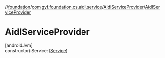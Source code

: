 //[foundation](../../../index.md)/[com.gyf.foundation.cs.aidl.service](../index.md)/[AidlServiceProvider](index.md)/[AidlServiceProvider](-aidl-service-provider.md)

# AidlServiceProvider

[androidJvm]\
constructor(iService: [IService](../../com.gyf.foundation.cs.common.service.face/-i-service/index.md))